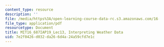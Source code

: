 ```yaml
---
content_type: resource
description: ''
file: /media/https%3A/open-learning-course-data-rc.s3.amazonaws.com/16-687-private-pilot-ground-school-january-iap-2019/7e2f0426d032da266d4a24a59cfd7e1c_MIT16_687IAP19_Lec13.pdf
file_type: application/pdf
resourcetype: Document
title: MIT16_687IAP19_Lec13, Interpreting Weather Data
uid: 7e2f0426-d032-da26-6d4a-24a59cfd7e1c
---
```

